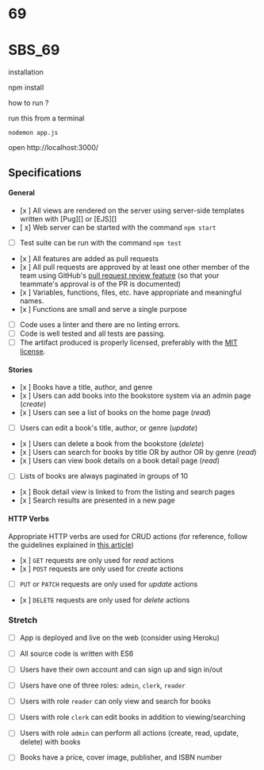 # 69
# SBS_69

installation

npm install

how to run ?

run this from a terminal

    nodemon app.js
    
open http://localhost:3000/

## Specifications

#### General
- [x ] All views are rendered on the server using server-side templates written with [Pug][] or [EJS][]
- [ x] Web server can be started with the command `npm start`
- [ ] Test suite can be run with the command `npm test`
- [x ] All features are added as pull requests
- [x ] All pull requests are approved by at least one other member of the team using GitHub's [pull request review feature](https://help.github.com/articles/about-pull-request-reviews/) (so that your teammate's approval is of the PR is documented)
- [x ] Variables, functions, files, etc. have appropriate and meaningful names.
- [x ] Functions are small and serve a single purpose
- [ ] Code uses a linter and there are no linting errors.
- [ ] Code is well tested and all tests are passing.
- [ ] The artifact produced is properly licensed, preferably with the [MIT license](https://opensource.org/licenses/MIT).

#### Stories
- [x ] Books have a title, author, and genre
- [x ] Users can add books into the bookstore system via an admin page (_create_)
- [x ] Users can see a list of books on the home page (_read_)
- [ ] Users can edit a book's title, author, or genre (_update_)
- [x ] Users can delete a book from the bookstore (_delete_)
- [x ] Users can search for books by title OR by author OR by genre (_read_)
- [x ] Users can view book details on a book detail page (_read_)
- [ ] Lists of books are always paginated in groups of 10
- [x ] Book detail view is linked to from the listing and search pages
- [x ] Search results are presented in a new page

#### HTTP Verbs
Appropriate HTTP verbs are used for CRUD actions (for reference, follow the guidelines explained in [this article](http://www.vinaysahni.com/best-practices-for-a-pragmatic-restful-api#restful))
- [x ] `GET` requests are only used for _read_ actions
- [x ] `POST` requests are only used for _create_ actions
- [ ] `PUT` or `PATCH` requests are only used for _update_ actions
- [x ] `DELETE` requests are only used for _delete_ actions

### Stretch

- [ ] App is deployed and live on the web (consider using Heroku)
- [ ] All source code is written with ES6
- [ ] Users have their own account and can sign up and sign in/out
- [ ] Users have one of three roles: `admin`, `clerk`, `reader`
- [ ] Users with role `reader` can only view and search for books
- [ ] Users with role `clerk` can edit books in addition to viewing/searching
- [ ] Users with role `admin` can perform all actions (create, read, update, delete) with books
- [ ] Books have a price, cover image, publisher, and ISBN number

